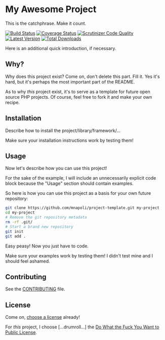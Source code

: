 # My Awesome Project

This is the catchphrase. Make it count.

[![Build Status](https://img.shields.io/travis/PHP-DI/PHP-DI.svg?style=flat-square)](https://travis-ci.org/PHP-DI/PHP-DI)
[![Coverage Status](https://img.shields.io/coveralls/PHP-DI/PHP-DI/master.svg?style=flat-square)](https://coveralls.io/r/mnapoli/PHP-DI?branch=master)
[![Scrutinizer Code Quality](https://img.shields.io/scrutinizer/g/PHP-DI/PHP-DI.svg?style=flat-square)](https://scrutinizer-ci.com/g/mnapoli/PHP-DI/?branch=master)
[![Latest Version](https://img.shields.io/github/release/PHP-DI/PHP-DI.svg?style=flat-square)](https://packagist.org/packages/mnapoli/php-di)
[![Total Downloads](https://img.shields.io/packagist/dt/PHP-DI/PHP-DI.svg?style=flat-square)](https://packagist.org/packages/mnapoli/php-di)

Here is an additional quick introduction, if necessary.

## Why?

Why does this project exist? Come on, don't delete this part. Fill it.
Yes it's hard, but it's perhaps the most important part of the README.

As to why *this* project exist, it's to serve as a template for future open
source PHP projects. Of course, feel free to fork it and make your own recipe.

## Installation

Describe how to install the project/library/framework/…

Make sure your installation instructions work by testing them!

## Usage

Now let's describe how you can use this project!

For the sake of the example, I will include an unnecessarily explicit code block
because the "Usage" section should contain examples.

So here is how you can use this project as a basis for your own future repository:

```bash
git clone https://github.com/mnapoli/project-template.git my-project
cd my-project
# Remove the git repository metadata
rm -rf .git/
# Start a brand new repository
git init
git add .
```

Easy peasy! Now you just have to code.

Make sure your examples work by testing them! I didn't test mine and I should feel ashamed.

## Contributing

See the [CONTRIBUTING](CONTRIBUTING.md) file.

## License

Come on, [choose a license](http://choosealicense.com/) already!

For *this* project, I choose […drumroll…] the [Do What the Fuck You Want to Public License](http://www.wtfpl.net/).
